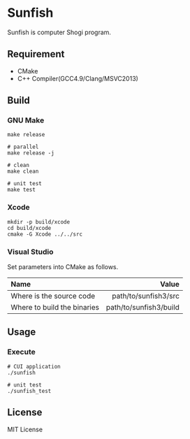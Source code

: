 Sunfish
========

Sunfish is computer Shogi program.

Requirement
-----------

- CMake
- C++ Compiler(GCC4.9/Clang/MSVC2013)

Build
-----

### GNU Make

```
make release

# parallel
make release -j

# clean
make clean

# unit test
make test
```

### Xcode

```
mkdir -p build/xcode
cd build/xcode
cmake -G Xcode ../../src
```

### Visual Studio

Set parameters into CMake as follows.

| Name                        | Value                  |
|:----------------------------|-----------------------:|
| Where is the source code    | path/to/sunfish3/src   |
| Where to build the binaries | path/to/sunfish3/build |

Usage
-----

### Execute

```
# CUI application
./sunfish

# unit test
./sunfish_test
```

License
-------

MIT License
